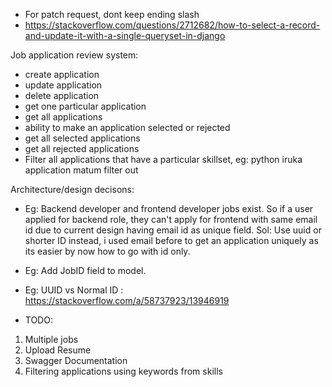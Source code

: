 - For patch request, dont keep ending slash
- https://stackoverflow.com/questions/2712682/how-to-select-a-record-and-update-it-with-a-single-queryset-in-django


Job application review system:

- create application
- update application
- delete application
- get one particular application
- get all applications 
- ability to make an application selected or rejected 
- get all selected applications
- get all rejected applications
- Filter all applications that have a particular skillset, eg: python iruka application matum filter out


Architecture/design decisons:

- Eg: Backend developer and frontend developer jobs exist.
      So if a user applied for backend role, they can't apply for frontend with same email id due to current design having email id as unique field.
  Sol: Use uuid or shorter ID instead, i used email before to get an application uniquely as its easier by now how to go with id only.

- Eg: Add JobID field to model.

- Eg: UUID vs Normal ID : https://stackoverflow.com/a/58737923/13946919
 



- TODO:
1) Multiple jobs
2) Upload Resume
3) Swagger Documentation
4) Filtering applications using keywords from skills
